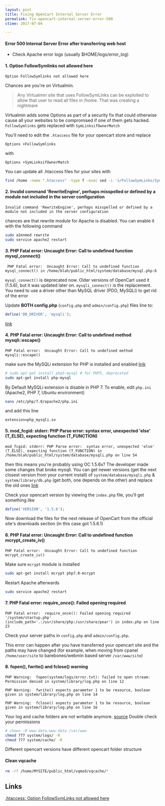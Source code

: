 ```yaml
---
layout: post
title: Fixing OpenCart Internal Server Error
permalink: fix-opencart-internal-server-error-500
ctime: 2017-07-04

---
```


#### Error 500 Internal Server Error after transferring web host
- Check Apache error logs (usually $HOME/logs/error_log)

#### 1. Option FollowSymlinks not allowed here

```
Option FollowSymlinks not allowed here
```

Chances are you're on Virtualmin. 

> Any Virtualmin site that uses FollowSymLinks can be exploited to allow that user to read all files in /home. That was creating a nightmare

Virtualmin adds some Options as part of a security fix that could otherwise cause all your websites to be compromised if one of them gets hacked. `FollowSymlinks` gets replaced with `SymLinksifOwnerMatch`

You'll need to edit the `.htaccess` file for your opencart store and replace 

```apacheconf
Options +FollowSymlinks
```

with 

```apacheconf
Options +SymLinksifOwnerMatch
```

You can update all .htaccess files for your sites with

```bash
find /home -name ".htaccess" -type f -exec sed -i 's/FollowSymLinks/SymLinksIfOwnerMatch/g' {} ";"
```

#### 2. Invalid command 'RewriteEngine', perhaps misspelled or defined by a module not included in the server configuration 

```
Invalid command 'RewriteEngine', perhaps misspelled or defined by a module not included in the server configuration
```

chances are that rewrite module for Apache is disabled. You can enable it with the following command

```bash
sudo a2enmod rewrite
sudo service apache2 restart
```

#### 3. PHP Fatal error:  Uncaught Error: Call to undefined function mysql_connect()

```
 PHP Fatal error:  Uncaught Error: Call to undefined function mysql_connect() in /home/blah/public_html/system/database/mysql.php:6
```

`mysql_connect()` is deprecated now. Older versions of OpenCart used it (1.5.6), but it was updated later on. `mysqli_connect()` is the replacement. You need to use a driver other than MySQL driver (PDO, MySQLi) to get rid of the error 

Update **BOTH config.php** (`config.php` and `admin/config.php`) files line to:

```php
define('DB_DRIVER', 'mysqli');
```
[link](https://forum.opencart.com/viewtopic.php?t=155393)

#### 4. PHP Fatal error:  Uncaught Error: Call to undefined method mysqli::escape()

```
PHP Fatal error:  Uncaught Error: Call to undefined method mysqli::escape()
```

make sure the MySQLi extension for PHP is installed and enabled [link](https://stackoverflow.com/questions/35424982/how-to-enable-mysqli-extension-in-php-7)

```bash
# sudo apt-get install php5-mysql # for PHP5, deprecated
sudo apt-get install php-mysql
```
By Default MySQLi extension is disable in PHP 7. To enable, edit `php.ini` (Apache2, PHP 7, Ubuntu environment)

```bash
nano /etc/php/7.0/apache2/php.ini
```
and add this line

```apacheconf
extension=php_mysqli.so
```

#### 5. mod_fcgid: stderr: PHP Parse error:  syntax error, unexpected 'else' (T_ELSE), expecting function (T_FUNCTION)

```
mod_fcgid: stderr: PHP Parse error:  syntax error, unexpected 'else' (T_ELSE), expecting function (T_FUNCTION) in /home/blah/public_html/system/database/mysqli.php on line 54
```

then this means you're probably using OC 1.5.6x? The developer made some changes that broke mysqli. You can get newer versions (get the next closest version from your current install) of `system/database/mysqli.php` & `system/library/db.php` (get both, one depends on the other) and replace the old ones [link](https://forum.opencart.com/viewtopic.php?f=161&t=110746)

Check your opencart version by viewing the `index.php` file, you'll get something like

```php
define('VERSION', '1.5.6');
```

Now download the files for the next release of OpenCart from the official site's downloads section (in this case got 1.5.6.1)

#### 6. PHP Fatal error:  Uncaught Error: Call to undefined function mcrypt_create_iv()

```
PHP Fatal error:  Uncaught Error: Call to undefined function mcrypt_create_iv()
```

Make sure `mcrypt` module is installed

```bash
sudo apt-get install mcrypt php7.0-mcrypt
```
Restart Apache afterwards

```bash
sudo service apache2 restart
```


#### 7. PHP Fatal error:  require_once(): Failed opening required 

```
PHP Fatal error:  require_once(): Failed opening required '/system/startup.php' (include_path='.:/usr/share/php:/usr/share/pear') in index.php on line 23
```

Check your server paths in `config.php` and `admin/config.php`. 

This error can happen after you have transferred your opencart site and the paths may have changed (for example, when moving from cpanel `/home/user/site` to barebones/webmin based server `/var/www/site`)

#### 8. fopen(), fwrite() and fclose() warning

```
PHP Warning:  fopen(system/logs/error.txt): failed to open stream: Permission denied in system/library/log.php on line 12

PHP Warning:  fwrite() expects parameter 1 to be resource, boolean given in system/library/log.php on line 14

PHP Warning:  fclose() expects parameter 1 to be resource, boolean given in system/library/log.php on line 16
```

Your log and cache folders are not writable anymore. [source](https://stackoverflow.com/questions/32275649/opencart-errors) Double check your permissions

```bash
# chown -R www-data:www-data /var/www
chmod 777 system/logs/ -R
chmod 777 system/cache/ -R
```

Different opencart versions have different opencart folder structure

#### Clean vqcache

```bash
rm -rf /home/MYSITE/public_html/vqmod/vqcache/*
```


Links
---
[.htaccess: Option FollowSymLinks not allowed here](https://www.virtualmin.com/node/24753#comment-124082)